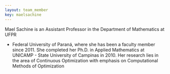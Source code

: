 ```yaml
---
layout: team_member
key: maelsachine
---
```


Mael Sachine is an Assistant Professor in the Department of Mathematics at UFPR
- Federal University of Paraná, where she has been a faculty member since 2011.
She completed her Ph.D. in Applied Mathematics at UNICAMP - State University of
Campinas in 2010. Her research lies in the area of Continuous Optimization with
emphasis on Computational Methods of Optimization
